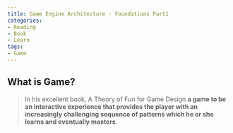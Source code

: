 ```yaml
---
title: Game Engine Architecture - Foundations Part1 
categories:
- Reading
- Book
- Learn
tags: 
- Game
---
```


## What is Game?

>In his excellent book, A Theory
of Fun for Game Design **a game to be an interactive experience that provides the player with an increasingly challenging sequence of patterns which he or she learns and eventually masters**.




